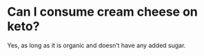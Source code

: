 # Can I consume cream cheese on keto?

Yes, as long as it is organic and doesn’t have any added sugar.